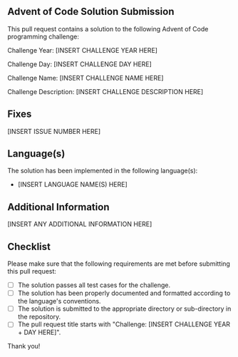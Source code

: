 ## Advent of Code Solution Submission

This pull request contains a solution to the following Advent of Code programming challenge:

Challenge Year: [INSERT CHALLENGE YEAR HERE]

Challenge Day: [INSERT CHALLENGE DAY HERE]

Challenge Name: [INSERT CHALLENGE NAME HERE]

Challenge Description: [INSERT CHALLENGE DESCRIPTION HERE]

## Fixes

[INSERT ISSUE NUMBER HERE]

## Language(s)

The solution has been implemented in the following language(s):

- [INSERT LANGUAGE NAME(S) HERE]

## Additional Information

[INSERT ANY ADDITIONAL INFORMATION HERE]

## Checklist

Please make sure that the following requirements are met before submitting this pull request:

- [ ] The solution passes all test cases for the challenge.
- [ ] The solution has been properly documented and formatted according to the language's conventions.
- [ ] The solution is submitted to the appropriate directory or sub-directory in the repository.
- [ ] The pull request title starts with "Challenge: [INSERT CHALLENGE YEAR + DAY HERE]".

Thank you!